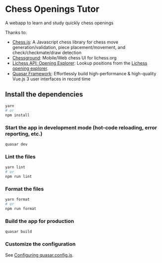# Chess Openings Tutor

A webapp to learn and study quickly chess openings

Thanks to:

- [Chess.js](https://github.com/jhlywa/chess.js): A Javascript chess library for chess move generation/validation, piece placement/movement, and check/checkmate/draw detection
- [Chessground](https://github.com/lichess-org/chessground): Mobile/Web chess UI for lichess.org
- [Lichess API: Opening Explorer](https://lichess.org/api#tag/Opening-Explorer): Lookup positions from the [Lichess opening explorer](https://lichess.org/analysis#explorer).
- [Quasar Framework](https://quasar.dev/): Effortlessly build high-performance & high-quality Vue.js 3 user interfaces in record time

## Install the dependencies

```bash
yarn
# or
npm install
```

### Start the app in development mode (hot-code reloading, error reporting, etc.)

```bash
quasar dev
```

### Lint the files

```bash
yarn lint
# or
npm run lint
```

### Format the files

```bash
yarn format
# or
npm run format
```

### Build the app for production

```bash
quasar build
```

### Customize the configuration

See [Configuring quasar.config.js](https://v2.quasar.dev/quasar-cli-vite/quasar-config-js).
